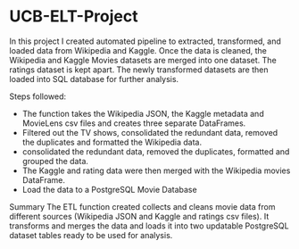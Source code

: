 # UCB-ELT-Project

In this project I created automated pipeline to extracted, transformed, and loaded data from Wikipedia and Kaggle. Once the data is cleaned, the Wikipedia and Kaggle Movies datasets are merged into one dataset. The ratings dataset is kept apart. The newly transformed datasets are then loaded into SQL database for further analysis.

Steps followed:
- The function takes the Wikipedia JSON, the Kaggle metadata and MovieLens csv files and creates three separate DataFrames.
- Filtered out the TV shows, consolidated the redundant data, removed the duplicates and formatted the Wikipedia data.
- consolidated the redundant data, removed the duplicates, formatted and grouped the data.
- The Kaggle and rating data were then merged with the Wikipedia movies DataFrame.
- Load the data to a PostgreSQL Movie Database

Summary
The ETL function created collects and cleans movie data from different sources (Wikipedia JSON and Kaggle and ratings csv files). It transforms and merges the data and loads it into two updatable PostgreSQL dataset tables ready to be used for analysis.

